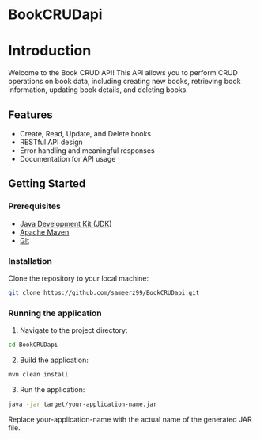 # BookCRUDapi
# Introduction

Welcome to the Book CRUD API! This API allows you to perform CRUD operations on book data, including creating new books, retrieving book information, updating book details, and deleting books.

## Features

- Create, Read, Update, and Delete books
- RESTful API design
- Error handling and meaningful responses
- Documentation for API usage

## Getting Started

### Prerequisites

- [Java Development Kit (JDK)](https://www.oracle.com/java/technologies/javase-downloads.html)
- [Apache Maven](https://maven.apache.org/download.cgi)
- [Git](https://git-scm.com/downloads)

### Installation

Clone the repository to your local machine:

```bash
git clone https://github.com/sameerz99/BookCRUDapi.git
```
### Running the application
1. Navigate to the project directory:
```bash
cd BookCRUDapi
```
2. Build the application:
```bash
mvn clean install
```
3. Run the application:
```bash
java -jar target/your-application-name.jar
```
Replace your-application-name with the actual name of the generated JAR file.
